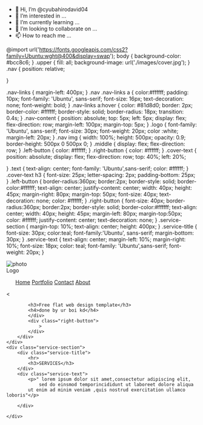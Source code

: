 - 👋 Hi, I’m @cyubahirodavid04
- 👀 I’m interested in ...
- 🌱 I’m currently learning ...
- 💞️ I’m looking to collaborate on ...
- 📫 How to reach me ...

<!---
cyubahirodavid04/cyubahirodavid04 is a ✨ special ✨ repository because its `README.md` (this file) appears on your GitHub profile.
You can click the Preview link to take a look at your changes.
--->
@import url('https://fonts.googleapis.com/css2?family=Ubuntu:wght@400&display=swap');
body {
	background-color: #bcc8c6;
}
.upper {
	fill: all;
	background-image: url('./images/cover.jpg');
}
.nav {
	position: relative;

}

.nav-links {
	margin-left: 400px;
}
.nav .nav-links a {
	color:#ffffff;
	padding: 10px;
	font-family: 'Ubuntu', sans-serif;
	font-size: 16px;
	text-decoration: none;
	font-weight: bold;
}
.nav-links a:hover {
	color: #81d8d0;
	border: 2px;
	border-color: #ffffff;
	border-style: solid;
	border-radius: 18px;
	transition: 0.4s;
}
.nav-content {
	position: absolute;
	top: 5px;
	left: 5px;
	display: flex;
	flex-direction: row;
	margin-left: 100px;
	margin-top: 5px;
}
.logo {
	font-family: 'Ubuntu', sans-serif;
	font-size: 30px;
	font-weight: 20px;
	color :white;
	margin-left: 20px;
}
.nav img {
	width: 100%;
	height: 500px;
	opacity: 0.9;
	border-height: 500px 0 500px 0;
}
.middle {
	display: flex;
	flex-direction: row;
}
.left-button {
	color: #ffffff;
}
.right-button {
	color: #ffffff;
}
.cover-text {
	position: absolute;
	display: flex;
	flex-direction: row;
	top: 40%;
	left: 20%;

}
.text {
	text-align: center;
	font-family: 'Ubuntu',sans-serif;
	color: #ffffff;
}
.cover-text h3 {
	font-size: 25px;
	letter-spacing: 2px;
	padding-bottom: 25px;
}
.left-button {
	border-radius:360px;
	border:2px;
	border-style: solid;
	border-color:#ffffff;
	text-align: center;
	justify-content: center;
	width: 40px;
	height: 45px;
	margin-right: 80px;
	margin-top: 50px;
	font-size: 40px;
	text-decoration: none;
	color: #ffffff;
}
.right-button {
	font-size: 40px;
	border-radius:360px;
	border:2px;
	border-style: solid;
	border-color:#ffffff;
	text-align: center;
	width: 40px;
	height: 45px;
	margin-left: 80px;
	margin-top:50px;
	color: #ffffff;
	justify-content: center;
	text-decoration: none;
}
.service-section {
	margin-top: 10%;
	text-align: center;
	height: 400px;
}
.service-title {
	font-size: 30px;
	color:teal;
	font-family:'Ubuntu', sans-serif;
	margin-bottom: 30px;
}
.service-text {
	text-align: center;
	margin-left: 10%;
	margin-right: 10%;
	font-size: 18px;
	color: teal;
	font-family: 'Ubuntu',sans-serif;
	font-weight: 20px;
}



<!DOCTYPE html>
<html lang="en">
<head>
	<meta charset="UTF-8">
	<meta name="viewport" content="width=device-width, initial-scale=1.0">
	<title>zigamz</title>
	<link rel="stylesheet" href="./files/main.css">
</head>
<body>	
	<div class="nav">
		<img src="./images/cover.jpg" alt="photo">
		<div class="nav-content">
			<div class="logo">
				Logo
			</div>
			<div class="nav-links">
				<ul>
					<a href="#">Home</a>
					<a href="#">Portfolio</a>
					<a href="#">Contact</a>
					<a href="#">About</a>
				</ul>
			</div>
		</div>
		<div class="cover-text">
			<div class="left-button">
				<
			</div>
			<div class="text">
				
			<h3>Free flat web design template</h3>
			<h4>done by ur boi kd</h4>
			</div>
			<div class="right-button">
				>
			</div>
		</div>
	</div>
	<div class="service-section">
		<div class="service-title">
			<hr>
			<h3>SERVICES</h3>
		</div>
		<div class="service-text">
			<p>" lorem ipsum dolor sit amet,consectetur adipiscing elit,
				sed do einsmod temporincididunt ut laboreet dolore aliqua
			ut enim ad minim veniam ,quis nostrud exercitation ullamco loboris"</p>
				
		</div>

	</div>
</body>
</html>
